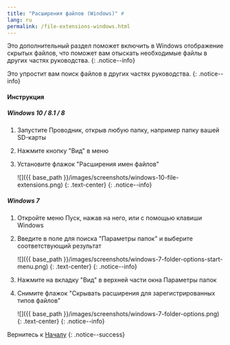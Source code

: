 ```yaml
---
title: "Расширения файлов (Windows)" #
lang: ru
permalink: /file-extensions-windows.html
---
```


Это дополнительный раздел поможет включить в Windows отображение скрытых файлов, что поможет вам отыскать необходимые файлы в других частях руководства.
{: .notice--info}

Это упростит вам поиск файлов в других частях руководства.
{: .notice--info}

#### <a name="instructions" />Инструкция

##### <a name="win10" /> Windows 10 / 8.1 / 8

1. Запустите Проводник, открыв любую папку, например папку вашей SD-карты
1. Нажмите кнопку "Вид" в меню 
1. Установите флажок "Расширения имен файлов"

    ![]({{ base_path }}/images/screenshots/windows-10-file-extensions.png)
	{: .text-center}
    {: .notice--info}

##### <a name="win7" />Windows 7

1. Откройте меню Пуск, нажав на него, или с помощью клавиши Windows
1. Введите в поле для поиска "Параметры папок" и выберите соответствующий результат

    ![]({{ base_path }}/images/screenshots/windows-7-folder-options-start-menu.png)
	{: .text-center}
    {: .notice--info}

1. Нажмите на вкладку "Вид" в верхней части окна Параметры папок
1. Снимите флажок "Скрывать расширения для зарегистрированных типов файлов"

    ![]({{ base_path }}/images/screenshots/windows-7-folder-options.png)
	{: .text-center}
    {: .notice--info}

Вернитесь к [Началу](get-started)
{: .notice--success}

<div id="vk_comments"></div>
<script type="text/javascript">
VK.Widgets.Comments("vk_comments", {limit: 10, attach: "*"});
</script>